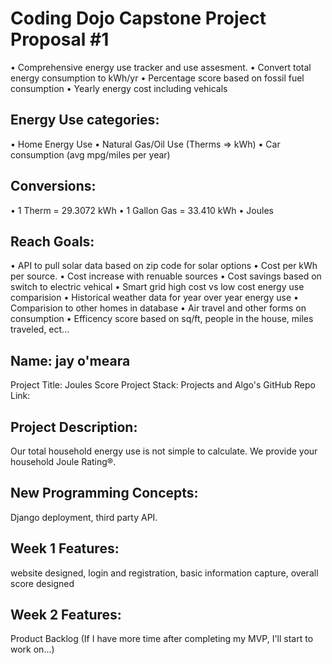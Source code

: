 # Coding Dojo Capstone Project Proposal #1

• Comprehensive energy use tracker and use assesment.
• Convert total energy consumption to kWh/yr
• Percentage score based on fossil fuel consumption
• Yearly energy cost including vehicals


## Energy Use categories:
• Home Energy Use
• Natural Gas/Oil Use (Therms => kWh)
• Car consumption (avg mpg/miles per year)

## Conversions:
• 1 Therm = 29.3072 kWh
• 1 Gallon Gas = 33.410 kWh
• Joules

## Reach Goals:
• API to pull solar data based on zip code for solar options
• Cost per kWh per source.
• Cost increase with renuable sources
• Cost savings based on switch to electric vehical
• Smart grid high cost vs low cost energy use comparision
• Historical weather data for year over year energy use
• Comparision to other homes in database
• Air travel and other forms on consumption
• Efficency score based on sq/ft, people in the house, miles traveled, ect...


## Name: jay o'meara
 Project Title: Joules Score
 Project Stack: Projects and Algo's
 GitHub Repo Link: 

## Project Description:
Our total household energy use is not simple to calculate. We provide your household Joule Rating®.
 
## New Programming Concepts:
Django deployment, third party API.

## Week 1 Features:
website designed, login and registration, basic information capture, overall score designed

## Week 2 Features:

Product Backlog (If I have more time after completing my MVP, I'll start to work on...)
